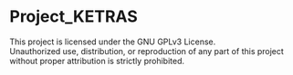 # Project_KETRAS

This project is licensed under the GNU GPLv3 License.  
Unauthorized use, distribution, or reproduction of any part of this project without proper attribution is strictly prohibited.
